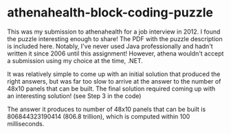 # athenahealth-block-coding-puzzle

This was my submission to athenahealth for a job interview in 2012. I found the puzzle interesting enough to share! The PDF with the puzzle description is included here. Notably, I've never used Java professionally and hadn't written it since 2006 until this assignment! However, athena wouldn't accept a submission using my choice at the time, .NET.

It was relatively simple to come up with an initial solution that produced the right answers, but was far too slow to arrive at the answer to the number of 48x10 panels that can be built. The final solution required coming up with an interesting solution! (see Step 3 in the code)

The answer it produces to number of 48x10 panels that can be built is 806844323190414 (806.8 trillion), which is computed within 100 milliseconds.